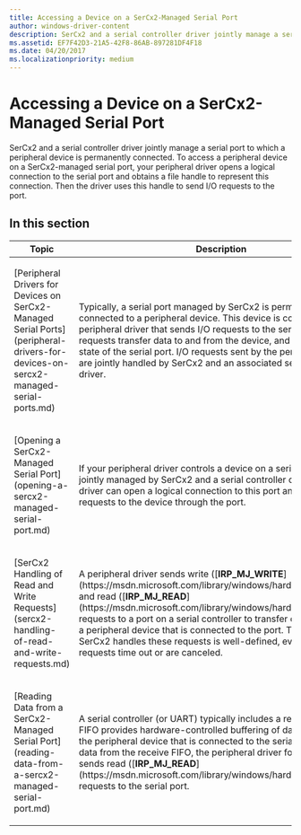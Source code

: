 ```yaml
---
title: Accessing a Device on a SerCx2-Managed Serial Port
author: windows-driver-content
description: SerCx2 and a serial controller driver jointly manage a serial port to which a peripheral device is permanently connected.
ms.assetid: EF7F42D3-21A5-42F8-86AB-897281DF4F18
ms.date: 04/20/2017
ms.localizationpriority: medium
---
```


# Accessing a Device on a SerCx2-Managed Serial Port


SerCx2 and a serial controller driver jointly manage a serial port to which a peripheral device is permanently connected. To access a peripheral device on a SerCx2-managed serial port, your peripheral driver opens a logical connection to the serial port and obtains a file handle to represent this connection. Then the driver uses this handle to send I/O requests to the port.

## In this section


<table>
<colgroup>
<col width="50%" />
<col width="50%" />
</colgroup>
<thead>
<tr class="header">
<th>Topic</th>
<th>Description</th>
</tr>
</thead>
<tbody>
<tr class="odd">
<td><p>[Peripheral Drivers for Devices on SerCx2-Managed Serial Ports](peripheral-drivers-for-devices-on-sercx2-managed-serial-ports.md)</p></td>
<td><p>Typically, a serial port managed by SerCx2 is permanently connected to a peripheral device. This device is controlled by a peripheral driver that sends I/O requests to the serial port. These requests transfer data to and from the device, and configure the state of the serial port. I/O requests sent by the peripheral driver are jointly handled by SerCx2 and an associated serial controller driver.</p></td>
</tr>
<tr class="even">
<td><p>[Opening a SerCx2-Managed Serial Port](opening-a-sercx2-managed-serial-port.md)</p></td>
<td><p>If your peripheral driver controls a device on a serial port that is jointly managed by SerCx2 and a serial controller driver, your driver can open a logical connection to this port and then send I/O requests to the device through the port.</p></td>
</tr>
<tr class="odd">
<td><p>[SerCx2 Handling of Read and Write Requests](sercx2-handling-of-read-and-write-requests.md)</p></td>
<td><p>A peripheral driver sends write ([<strong>IRP_MJ_WRITE</strong>](https://msdn.microsoft.com/library/windows/hardware/ff546904)) and read ([<strong>IRP_MJ_READ</strong>](https://msdn.microsoft.com/library/windows/hardware/ff546883)) requests to a port on a serial controller to transfer data to and from a peripheral device that is connected to the port. The way in which SerCx2 handles these requests is well-defined, even when the requests time out or are canceled.</p></td>
</tr>
<tr class="even">
<td><p>[Reading Data from a SerCx2-Managed Serial Port](reading-data-from-a-sercx2-managed-serial-port.md)</p></td>
<td><p>A serial controller (or UART) typically includes a receive FIFO. This FIFO provides hardware-controlled buffering of data received from the peripheral device that is connected to the serial port. To read data from the receive FIFO, the peripheral driver for this device sends read ([<strong>IRP_MJ_READ</strong>](https://msdn.microsoft.com/library/windows/hardware/ff546883)) requests to the serial port.</p></td>
</tr>
</tbody>
</table>

 

 

 




